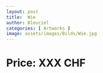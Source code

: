 ```yaml
---
layout: post
title:  Wie
author: Bleuciel
categories: [ Artworks ]
image: assets/images/Bilds/Wie.jpg
---
```

# Price: XXX CHF
